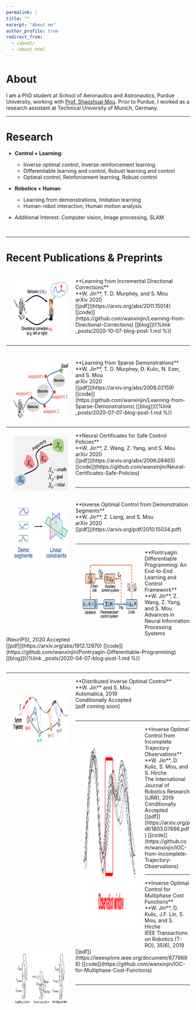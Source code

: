 ```yaml
---
permalink: /
title: ""
excerpt: "About me"
author_profile: true
redirect_from: 
  - /about/
  - /about.html
---
```


About
=====
I am a PhD student at School of Aeronautics and Astronautics, Purdue University, working with [Prof. Shaoshuai Mou](https://engineering.purdue.edu/AIMS). Prior to Purdue, I worked as a research assistant at Technical University of Munich, Germany. 

-----



Research
======
* **Control + Learning**: 
	* Inverse optimal control, Inverse reinforcement learning
	* Differentiable  learning and control,  Robust learning and control
	* Optimal control, Reinforcement learning,  Robust control 
* **Robotics + Human**:
	* Learning from demonstrations,  Imitation learning
	* Human-robot interaction, Human motion analysis

* Additional Interest: Computer vision, Image processing, SLAM
<br />

-----


Recent Publications & Preprints
======
<p style="margin-bottom:1cm; margin-left: 0.5cm"> </p>
<img src="images/lfc.png" alt="Kitten" title="PDP" width="150" height="150" align="left" hspace="20" vspace="10" />
**Learning from Incremental Directional Corrections** <br />
**W. Jin**, T. D. Murphey, and S. Mou<br />
arXiv 2020 <br />
[[pdf]](https://arxiv.org/abs/2011.15014) [[code]](https://github.com/wanxinjin/Learning-from-Directional-Corrections) [[blog]]({%link _posts/2020-10-07-blog-post-1.md %})
<br /><br />






-----
<p style="margin-bottom:1cm; margin-left: 0.5cm"> </p>
<img src="images/learning_from_sparse.png" alt="Kitten" title="PDP" width="150" height="150" align="left" hspace="20" vspace="10" />
**Learning from Sparse Demonstrations** <br />
**W. Jin**, T. D. Murphey, D. Kulic, N. Ezer, and S. Mou<br />
arXiv 2020 <br />
[[pdf]](https://arxiv.org/abs/2008.02159) [[code]](https://github.com/wanxinjin/Learning-from-Sparse-Demonstrations) [[blog]]({%link _posts/2020-07-07-blog-post-1.md %})
<br /><br />


-----
<img src="images/safe_learning.png" alt="Kitten" title="PDP" width="150" height="150" align="left" hspace="20" vspace="10" />
**Neural Certificates for Safe Control Policies** <br />
**W. Jin**, Z. Wang, Z. Yang, and S. Mou<br />
arXiv 2020 <br />
[[pdf]](https://arxiv.org/abs/2006.08465) [[code]](https://github.com/wanxinjin/Neural-Certificates-Safe-Policies) 
<br /><br />




-----
<p style="margin-bottom:1cm; margin-left: 0.5cm"> </p>
<img src="images/IOC_Seg.png" alt="Kitten" title="PDP" width="150" height="150" align="left" hspace="20" vspace="10" />
**Inverse Optimal Control from Demonstration Segments** <br />
**W. Jin**, Z. Liang, and S. Mou<br />
arXiv 2020 <br />
[[pdf]](https://arxiv.org/pdf/2010.15034.pdf)
<br /><br />



-----
<img src="images/PDP_image.png" alt="Kitten" title="PDP" width="150" height="150" align="left" hspace="20" vspace="40" />
**Pontryagin Differentiable Programming: An End-to-End Learning and Control Framework** <br />
**W. Jin**, Z. Wang, Z. Yang, and S. Mou<br />
Advances in Neural Information Processing Systems (NeurIPS), 2020 Accepted  <br />
[[pdf]](https://arxiv.org/abs/1912.12970) [[code]](https://github.com/wanxinjin/Pontryagin-Differentiable-Programming) [[blog]]({%link _posts/2020-04-07-blog-post-1.md %})<br /><br />




-----
<img src="images/DIOC.png" alt="Kitten" title="PDP" width="150" height="150" align="left" hspace="20" vspace="40" />
**Distributed Inverse Optimal Control** <br />
**W. Jin** and S. Mou<br />
Automatica, 2019 <br />
Conditionally Accepted  <br />
[pdf coming soon]
<br /><br />




------
<img src="images/ioc_incomplete.png" alt="Kitten" title="A cute kitten" width="150" height="500" align="left" hspace="20" vspace="50"/>
**Inverse Optimal Control from Incomplete Trajectory Observations** <br />
**W. Jin**, D. Kulic, S. Mou, and S. Hirche <br />
The International Journal of Robotics Research (IJRR), 2019 <br />
Conditionally Accepted<br />
[[pdf]](https://arxiv.org/pdf/1803.07696.pdf) [[code]](https://github.com/wanxinjin/IOC-from-Incomplete-Trajectory-Observations)  



-----
<img src="images/ioc_multiphase.png" alt="Kitten" title="A cute kitten" width="150" height="150" align="left" hspace="20" vspace="10" />
**Inverse Optimal Control for Multiphase Cost Functions** <br />
**W. Jin**, D. Kulic, J.F. Lin, S. Mou, and S. Hirche <br />
IEEE Transactions on Robotics (T-RO),  35(6), 2019 <br />
[[pdf]](https://ieeexplore.ieee.org/document/8778698) [[code]](https://github.com/wanxinjin/IOC-for-Multiphase-Cost-Functions)  
<br /><br />

-----















